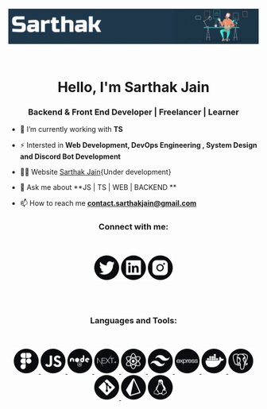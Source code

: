 
<p align="center"><img align="center" alt="Coding" width="800" src="https://github.com/sarthakjdev/sarthakjdev/blob/main/assets/images/sarthak banner.gif"></p>


</br>
<h1 align="center">Hello, I'm Sarthak Jain</h1>
<h3 align="center">Backend & Front End Developer | Freelancer | Learner</h3>

- 🌱 I’m currently working with **TS**

- ⚡ Intersted in **Web Development, DevOps Engineering , System Design and Discord Bot Development**

- 👨‍💻 Website [Sarthak Jain](https://sarthakdev.co/){Under development}

- 💬 Ask me about **JS | TS | WEB | BACKEND **

- 📫 How to reach me **contact.sarthakjain@gmail.com**


<h3 align="center">Connect with me:</h3>
</br>
<p align="center">
<a href="https://twitter.com/sarthakjdev" target="_blank"><img align="center" src="./assets/icons/twitter.svg" alt="sarthakjdev" height="50" width="50" /></a>
<a href="https://linkedin.com/in/sarthakjdev" target="_blank"><img align="center" src="./assets/icons/linkedin.svg" alt="sarthakjdev" height="50" width="50" /></a>
<a href="https://instagram.com/sarthakjdev" target="_blank"><img align="center" src="./assets/icons/instagram.svg" alt="sarthakjdev" height="50" width="50" /></a>
</p>
</br>
</br>
<h3 align="center">Languages and Tools:</h3>
</br>
<p align="center">
<a href="https://www.figma.com/" target="_blank" rel="noreferrer"> <img src="./assets/icons/figma.svg" alt="figma" width="50" height="50"/> </a> 
<a href="https://developer.mozilla.org/en-US/docs/Web/JavaScript" target="_blank" rel="noreferrer"><img src="./assets/icons/javascript.svg" alt="javascript" width="50" height="50"/> </a> 
<a href="https://nodejs.org" target="_blank" rel="noreferrer"> <img src="./assets/icons/node-js.svg" alt="nodejs" width="50" height="50"/> </a> 
<a href="https://nextjs.org/" target="_blank" rel="noreferrer"> <img src="./assets/icons/nextjs.svg" alt="nextjs" width="50" height="50"/> </a> 
<a href="https://reactjs.org/" target="_blank" rel="noreferrer"> <img src="./assets/icons/react.svg" alt="react" width="50" height="50"/> </a> 
<a href="https://tailwindcss.com/" target="_blank" rel="noreferrer"> <img src="./assets/icons/tailwind.svg" alt="tailwind" width="50" height="50"/> </a> 
<a href="https://expressjs.com" target="_blank" rel="noreferrer"> <img src="./assets/icons/express.svg" alt="express" width="50" height="50"/> </a> 
<a href="https://www.docker.com/" target="_blank" rel="noreferrer"> <img src="./assets/icons/docker.svg" alt="docker" width="50" height="50"/> </a> 
<a href="https://www.postgresql.org" target="_blank" rel="noreferrer"> <img src="./assets/icons/postgres.svg" alt="postgresql" width="50" height="50"/> </a> 
<a href="https://git-scm.com/" target="_blank" rel="noreferrer"> <img src="./assets/icons/git.svg" alt="git" width="50" height="50"/> </a> 
<a href="https://prisma.io/" target="_blank" rel="noreferrer"> <img src="./assets/icons/prisma.svg" alt="prisma" width="50" height="50"/></a> 
<a href="https://www.linux.org/" target="_blank" rel="noreferrer"> <img src="./assets/icons/linux.svg" alt="linux" width="50" height="50"/> </a> 
</p>

</br>
